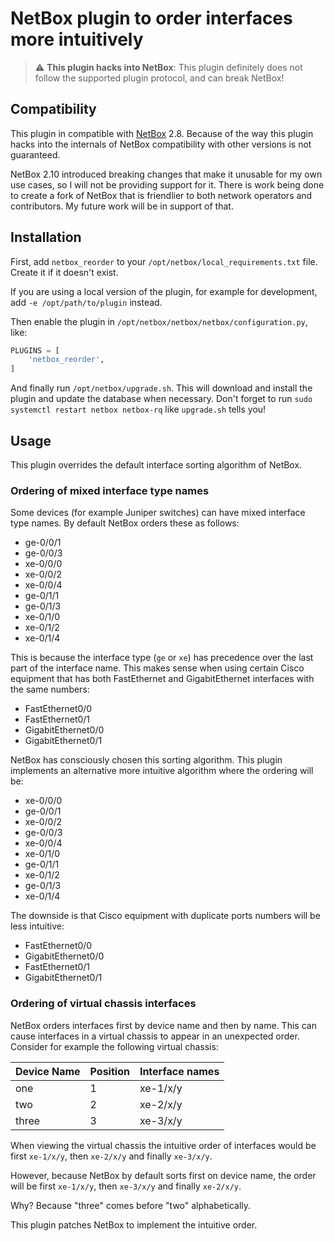 # NetBox plugin to order interfaces more intuitively

> :warning: **This plugin hacks into NetBox**: This plugin definitely does not follow the supported plugin protocol, and can break NetBox!

## Compatibility

This plugin in compatible with [NetBox](https://netbox.readthedocs.org/) 2.8. Because of the way this plugin hacks into the internals of NetBox compatibility with other versions is not guaranteed.

NetBox 2.10 introduced breaking
changes that make it unusable for my own use cases, so I will not be providing support for it. There is work being done
to create a fork of NetBox that is friendlier to both network operators and contributors. My future work will be in
support of that.

## Installation

First, add `netbox_reorder` to your `/opt/netbox/local_requirements.txt` file. Create it if it doesn't exist.

If you are using a local version of the plugin, for example for development, add `-e /opt/path/to/plugin` instead.

Then enable the plugin in `/opt/netbox/netbox/netbox/configuration.py`, like:

```python
PLUGINS = [
    'netbox_reorder',
]
```

And finally run `/opt/netbox/upgrade.sh`. This will download and install the plugin and update the database when necessary. Don't forget to run `sudo systemctl restart netbox netbox-rq` like `upgrade.sh` tells you!

## Usage

This plugin overrides the default interface sorting algorithm of NetBox.

### Ordering of mixed interface type names

Some devices (for example Juniper switches) can have mixed interface type names. By default NetBox orders these as follows:

- ge-0/0/1
- ge-0/0/3
- xe-0/0/0
- xe-0/0/2
- xe-0/0/4
- ge-0/1/1
- ge-0/1/3
- xe-0/1/0
- xe-0/1/2
- xe-0/1/4

This is because the interface type (`ge` or `xe`) has precedence over the last part of the interface name. This makes sense when using certain Cisco equipment that has both FastEthernet and GigabitEthernet interfaces with the same numbers:

- FastEthernet0/0
- FastEthernet0/1
- GigabitEthernet0/0
- GigabitEthernet0/1

NetBox has consciously chosen this sorting algorithm. This plugin implements an alternative more intuitive algorithm where the ordering will be:

- xe-0/0/0
- ge-0/0/1
- xe-0/0/2
- ge-0/0/3
- xe-0/0/4
- xe-0/1/0
- ge-0/1/1
- xe-0/1/2
- ge-0/1/3
- xe-0/1/4

The downside is that Cisco equipment with duplicate ports numbers will be less intuitive:

- FastEthernet0/0
- GigabitEthernet0/0
- FastEthernet0/1
- GigabitEthernet0/1

### Ordering of virtual chassis interfaces

NetBox orders interfaces first by device name and then by name. This can cause interfaces in a virtual chassis to appear in an unexpected order. Consider for example the following virtual chassis:

| Device Name | Position | Interface names |
|-------------|----------|-----------------|
| one         | 1        | xe-1/x/y        |
| two         | 2        | xe-2/x/y        |
| three       | 3        | xe-3/x/y        |

When viewing the virtual chassis the intuitive order of interfaces would be first `xe-1/x/y`, then `xe-2/x/y` and finally `xe-3/x/y`.

However, because NetBox by default sorts first on device name, the order will be first `xe-1/x/y`, then `xe-3/x/y` and finally `xe-2/x/y`.

Why? Because "three" comes before "two" alphabetically.

This plugin patches NetBox to implement the intuitive order.
